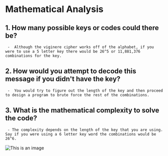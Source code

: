 # Mathematical Analysis

## 1. How many possible keys or codes could there be?
     -  Although the viginere cipher works off of the alphabet, if you were to use a 5 letter key there would be 26^5 or 11,881,376 combinations for the key.


## 2. How would you attempt to decode this message if you didn't have the key?
     -  You would try to figure out the length of the key and then proceed to design a program to brute force the rest of the combinations. 


## 3. What is the mathematical complexity to solve the code?
     - The complexity depends on the length of the key that you are using. Say if you were using a 6 letter key word the combinations would be 26^6. 
![This is an image](https://pages.mtu.edu/~shene/NSF-4/Tutorial/VIG/FIG-VIG-Table-EX-M.jpg)

